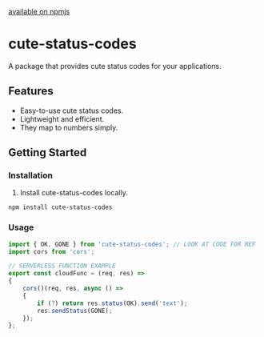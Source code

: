 [available on npmjs](https://www.npmjs.com/package/cute-status-codes)
# cute-status-codes

A package that provides cute status codes for your applications.

## Features

- Easy-to-use cute status codes.
- Lightweight and efficient.
- They map to numbers simply.


## Getting Started

### Installation

1. Install cute-status-codes locally.

```npm install cute-status-codes```

### Usage

```JavaScript
import { OK, GONE } from 'cute-status-codes'; // LOOK AT CODE FOR REF
import cors from 'cors';

// SERVERLESS FUNCTION EXAMPLE
export const cloudFunc = (req, res) =>
{
    cors()(req, res, async () =>
    {
        if (?) return res.status(OK).send('text');
        res.sendStatus(GONE);
    });
};
```